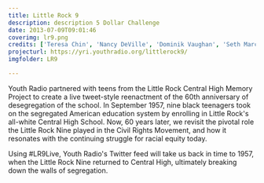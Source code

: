 ```yaml
---
title: Little Rock 9
description: description 5 Dollar Challenge
date: 2013-07-09T09:01:46
coverimg: lr9.png
credits: ['Teresa Chin', 'Nancy DeVille', 'Dominik Vaughan', 'Seth Marceau', 'Devin Glover']
projecturl: https://yri.youthradio.org/littlerock9/
imgfolder: LR9

---
```


Youth Radio partnered with teens from the Little Rock Central High Memory Project to create a live tweet-style reenactment of the 60th anniversary of desegregation of the school. In September 1957, nine black teenagers took on the segregated American education system by enrolling in Little Rock's all-white Central High School. Now, 60 years later, we revisit the pivotal role the Little Rock Nine played in the Civil Rights Movement, and how it resonates with the continuing struggle for racial equity today.

Using #LR9Live, Youth Radio's Twitter feed will take us back in time to 1957, when the Little Rock Nine returned to Central High, ultimately breaking down the walls of segregation. 

